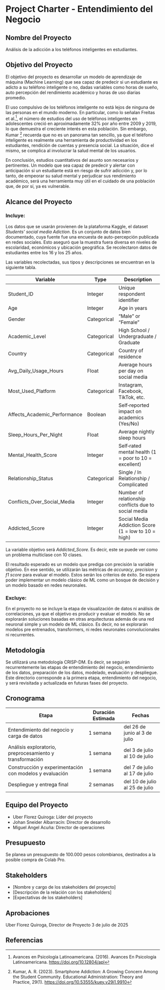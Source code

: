 # Project Charter - Entendimiento del Negocio

## Nombre del Proyecto

Análisis de la adicción a los teléfonos inteligentes en estudiantes.

## Objetivo del Proyecto

El objetivo del proyecto es desarrollar un modelo de aprendizaje de máquina (Machine Learning) que sea capaz de predecir si un
estudiante es adicto a su teléfono inteligente o no, dadas variables como horas de sueño, auto percepción del rendimiento académico y
horas de uso diarias promedio.

El uso compulsivo de los teléfonos inteligente no está lejos de ninguna de las personas en el mundo moderno. En particular, como lo 
señalan Freitas et al.[^fn1], el número de estudios del uso de teléfonos inteligentes en adolescentes creció en aproximadamente 32\% 
por año entre 2009 y 2019, lo que demuestra el creciente interés en esta población. Sin embargo, Kumar [^fn2] recuerda que no es un panorama tan sencillo, ya que el teléfono inteligente
es realmente una herramienta de productividad en los estudiantes, rendición de cuentas y presencia social. La situación, dice el mismo,
se complica al involucrar la salud mental de los usuarios.

En conclusión, estudios cuantitativos del asunto son necesarios y pertinentes. Un modelo que sea capaz de predecir y alertar con anticipación
si un estudiante está en riesgo de sufrir adicción y, por lo tanto, de empeorar su salud mental y perjudicar sus rendimiento académico,
será una herramienta muy útil en el cuidado de una población que, de por sí, ya es vulnerable.

## Alcance del Proyecto

### Incluye:


Los datos que se usarán provienen de la plataforma Kaggle, el dataset *Students' social media Adiction*. Es un conjunto de datos bien documentado,
cuya fuente fue una encuesta de auto-percepción publicada en redes sociales. Esto aseguró que la muestra fuera diversa en niveles de 
escolaridad, económicos y ubicación geográfica. Se recolectaron datos de estudiantes entre los 16 y los 25 años.

Las variables recolectadas, sus tipos y descripciones se encuentran en la siguiente tabla. 

|Variable 			| Type		|Description				|
|--------- 			|-----------	|------------				|
|Student_ID			|Integer  	|Unique respondent identifier		|
|Age 	   			|Integer   	|Age in years				|
|Gender    			|Categorical	|“Male” or “Female”			|
|Academic_Level 		|Categorical	|High School / Undergraduate / Graduate	|
|Country   			|Categorical 	|Country of residence			|
|Avg_Daily_Usage_Hours		|Float 		|Average hours per day on social media	|
|Most_Used_Platform 		|Categorical 	|Instagram, Facebook, TikTok, etc.	|
|Affects_Academic_Performance 	|Boolean 	|Self‐reported impact on academics (Yes/No)|
|Sleep_Hours_Per_Night 		|Float 		|Average nightly sleep hours		|
|Mental_Health_Score 		|Integer 	|Self‐rated mental health (1 = poor to 10 = excellent)|
|Relationship_Status 		|Categorical 	|Single / In Relationship / Complicated	|
|Conflicts_Over_Social_Media 	|Integer 	|Number of relationship conflicts due to social media|
|Addicted_Score 		|Integer 	|Social Media Addiction Score (1 = low to 10 = high)|

La variable objetivo será *Addicted_Score*. Es decir, este se puede ver como un problema multiclase con 10 clases.


El resultado esperado es un modelo que prediga con precisión la variable objetivo. En ese sentido, se utilizarán las métricas de *accuracy*,
*precision* y *f1 score* para evaluar el modelo. Estos serán los criterios de éxito. Se espera poder implementar un modelo clásico de ML
como un bosque de decisión y un modelo basado en redes neuronales.

### Excluye:

En el proyecto no se incluye la etapa de visualización de datos ni análisis de correlaciones, ya que el objetivo es producir y evaluar el modelo.
No se explorarán soluciones basadas en otras arquitecturas además de una red neuronal simple y un modelo de ML clásico. Es decir, no se
explorarán modelos pre entrenados, transformers, ni redes neuronales convolucionales ni recurrentes.

## Metodología

Se utilizará una metodología CRISP-DM. Es decir, se seguirán recurrentemente las etapas de entendimiento del negocio, entendimiento de los
datos, preparación de los datos, modelado, evaluación y despliegue. Este directorio corresponde a la primera etapa, entendimiento del negocio,
y será revisitada y actualizada en futuras fases del proyecto.


## Cronograma

| Etapa | Duración Estimada | Fechas |
|------|---------|-------|
| Entendimiento del negocio y carga de datos | 1 semana | del 26 de junio al 3 de julio|
| Análisis exploratorio, preprocesamiento y transformación | 1 semana | del 3 de julio al 10 de julio |
| Construcción y experimentación con modelos y evaluación | 1 semana | del 7 de julio al 17 de julio |
| Despliegue y entrega final | 2 semanas | del 10 de julio al 25 de julio |


## Equipo del Proyecto

- Uber Florez Quiroga: Líder del proyecto
- Johan Sneider Albarracín: Director de desarrollo
- Miguel Angel Acuña: Director de operaciones

## Presupuesto

Se planea un presupuesto de 100.000 pesos colombianos, destinados a la posible compra de Colab Pro.

## Stakeholders

- [Nombre y cargo de los stakeholders del proyecto]
- [Descripción de la relación con los stakeholders]
- [Expectativas de los stakeholders]

## Aprobaciones



Uber Florez Quiroga, Director de Proyecto
3 de julio de 2025

## Referencias
[^fn1]: Avances en Psicología Latinoamericana. (2016). Avances En Psicología Latinoamericana. https://doi.org/10.12804/apl
[^fn2]: Kumar, A. R. (2023). Smartphone Addiction: A Growing Concern Among the Student Community. Educational Administration: Theory and Practice, 29(1). https://doi.org/10.53555/kuey.v29i1.9910
